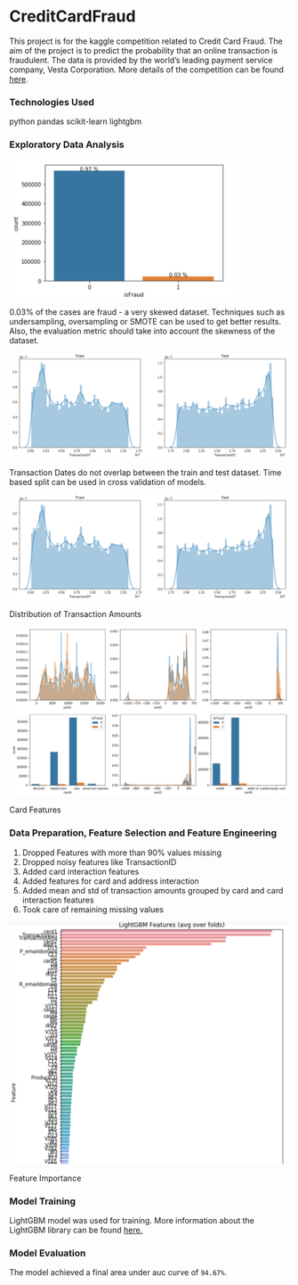 # CreditCardFraud
 This project is for the kaggle competition related to Credit Card Fraud. The aim of the project is to predict the probability that an online transaction is fraudulent. The data is provided by the world’s leading payment service company, Vesta Corporation. More details of the competition can be found [here](https://www.kaggle.com/c/ieee-fraud-detection/). 

 ### Technologies Used
 python
 pandas
 scikit-learn
 lightgbm

### Exploratory Data Analysis
<img src="target.png" width="400px">

0.03% of the cases are fraud - a very skewed dataset. Techniques such as undersampling, oversampling or SMOTE can be used to get better results. Also, the evaluation metric should take into account the skewness of the dataset.

<img src="transactiondt.png" width="600px">

Transaction Dates do not overlap between the train and test dataset. Time based split can be used in cross validation of models.

<img src="transactiondt.png" width="600px">

Distribution of Transaction Amounts

<img src="cardfeatures.png" width="600px">

Card Features

### Data Preparation, Feature Selection and Feature Engineering

1) Dropped Features with more than 90% values missing
2) Dropped noisy features like TransactionID
3) Added card interaction features 
4) Added features for card and address interaction
5) Added mean and std of transaction amounts grouped by card and card interaction features
6) Took care of remaining missing values

<img src="featureimportance.png" width="600px">

Feature Importance

### Model Training
LightGBM model was used for training. More information about the LightGBM library can be found [here.](https://github.com/microsoft/LightGBM)


### Model Evaluation
The model achieved a final area under auc curve of `94.67%`.